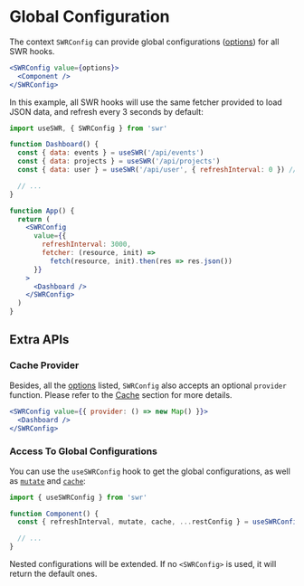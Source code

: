 # Global Configuration

The context `SWRConfig` can provide global configurations
([options](/docs/options)) for all SWR hooks.

```jsx
<SWRConfig value={options}>
  <Component />
</SWRConfig>
```

In this example, all SWR hooks will use the same fetcher provided to load JSON
data, and refresh every 3 seconds by default:

```jsx
import useSWR, { SWRConfig } from 'swr'

function Dashboard() {
  const { data: events } = useSWR('/api/events')
  const { data: projects } = useSWR('/api/projects')
  const { data: user } = useSWR('/api/user', { refreshInterval: 0 }) // override

  // ...
}

function App() {
  return (
    <SWRConfig
      value={{
        refreshInterval: 3000,
        fetcher: (resource, init) =>
          fetch(resource, init).then(res => res.json())
      }}
    >
      <Dashboard />
    </SWRConfig>
  )
}
```

## Extra APIs

### Cache Provider

Besides, all the [options](/docs/options) listed, `SWRConfig` also accepts an
optional `provider` function. Please refer to the [Cache](/docs/cache) section
for more details.

```jsx
<SWRConfig value={{ provider: () => new Map() }}>
  <Dashboard />
</SWRConfig>
```

### Access To Global Configurations

You can use the `useSWRConfig` hook to get the global configurations, as well as
[`mutate`](/docs/mutation) and [`cache`](/docs/advanced/cache):

```jsx
import { useSWRConfig } from 'swr'

function Component() {
  const { refreshInterval, mutate, cache, ...restConfig } = useSWRConfig()

  // ...
}
```

Nested configurations will be extended. If no `<SWRConfig>` is used, it will
return the default ones.
